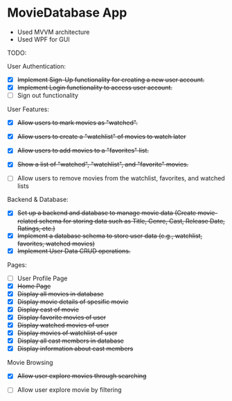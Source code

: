 # MovieDatabase App

- Used MVVM architecture
- Used WPF for GUI


TODO:

User Authentication:
 
- [x] ~~Implement Sign-Up functionality for creating a new user account.~~
- [x] ~~Implement Login functionality to access user account.~~
- [ ] Sign out functionality

User Features:
- [x] ~~Allow users to mark movies as "watched".~~
- [x] ~~Allow users to create a "watchlist" of movies to watch later~~
- [x] ~~Allow users to add movies to a "favorites" list.~~
- [x] ~~Show a list of "watched", "watchlist", and "favorite" movies.~~
- [ ] Allow users to remove movies from the watchlist, favorites, and watched lists



Backend & Database:
- [x] ~~Set up a backend and database to manage movie data (Create movie-related schema for storing data such as Title, Genre, Cast, Release Date, Ratings, etc.)~~
- [x] ~~Implement a database schema to store user data (e.g., watchlist, favorites, watched movies)~~
- [x]  ~~Implement User Data CRUD operations.~~

Pages:
- [ ] User Profile Page
- [x] ~~Home Page~~
- [x] ~~Display all movies in database~~
- [x] ~~Display movie details of spesific movie~~
- [x] ~~Display cast of movie~~
- [x] ~~Display favorite movies of user~~
- [x] ~~Display watched movies of user~~
- [x] ~~Display movies of watchlist of user~~
- [x] ~~Display all cast members in database~~
- [x] ~~Display  information about cast members~~

Movie Browsing
- [x] ~~Allow user explore movies through searching~~
- [ ]  Allow user explore movie by filtering


